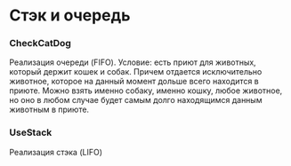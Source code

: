 # Стэк и очередь  
### CheckCatDog  
Реализация очереди (FIFO). Условие: есть приют для животных, который держит кошек и собак. Причем отдается исключительно животное, 
которое на данный момент дольше всего находится в приюте. Можно взять именно собаку, именно кошку, любое животное, но оно в любом случае будет 
самым долго находящимся данным животным в приюте.  
### UseStack  
Реализация стэка (LIFO)
